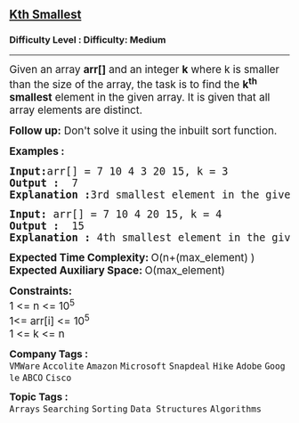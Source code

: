 <h2><a href="https://www.geeksforgeeks.org/problems/kth-smallest-element5635/1?utm_source=youtube&utm_medium=collab_striver_ytdescription&utm_campaign=kth-smallest-element">Kth Smallest</a></h2><h3>Difficulty Level : Difficulty: Medium</h3><hr><div class="problems_problem_content__Xm_eO"><p><span style="font-size: 14pt;">Given an array <strong>arr[]</strong> and an integer&nbsp;<strong>k</strong> where k is smaller than the size of the array, the task is to find the <strong>k<sup>th</sup> smallest</strong> element in the given array. It is given that all array elements are distinct.</span></p>
<p><span style="font-size: 14pt;"><strong>Follow up:</strong> Don't solve it using the inbuilt sort function.</span></p>
<p><span style="font-size: 14pt;"><strong>Examples :</strong></span></p>
<pre><span style="font-size: 14pt;"><strong>Input:</strong>arr[] = 7 10 4 3 20 15, k = 3
<strong>Output :</strong>  7
<strong>Explanation :</strong>3rd smallest element in the given array is 7.
</span></pre>
<pre><span style="font-size: 14pt;"><strong>Input: </strong>arr[] = 7 10 4 20 15, k = 4 
<strong>Output :</strong>  15
<strong>Explanation : </strong>4th smallest element in the given array is 15.</span></pre>
<div><span style="font-size: 14pt;"><strong>Expected Time Complexity: </strong>O(n+(</span><span style="font-size: 18.6667px;">max_element</span><span style="font-size: 14pt;">) )</span></div>
<div><span style="font-size: 14pt;"><strong>Expected Auxiliary Space: </strong>O(</span><span style="font-size: 18.6667px;">max_element</span><span style="font-size: 14pt;">)</span></div>
<p><span style="font-size: 14pt;"><strong>Constraints:</strong><br>1 &lt;= n &lt;= 10<sup>5</sup></span><span style="font-size: 14pt;"><br></span><span style="font-size: 14pt;">1&lt;= arr[i] &lt;= 10<sup>5<br></sup>1 &lt;= k &lt;= n</span></p></div><p><span style=font-size:18px><strong>Company Tags : </strong><br><code>VMWare</code>&nbsp;<code>Accolite</code>&nbsp;<code>Amazon</code>&nbsp;<code>Microsoft</code>&nbsp;<code>Snapdeal</code>&nbsp;<code>Hike</code>&nbsp;<code>Adobe</code>&nbsp;<code>Google</code>&nbsp;<code>ABCO</code>&nbsp;<code>Cisco</code>&nbsp;<br><p><span style=font-size:18px><strong>Topic Tags : </strong><br><code>Arrays</code>&nbsp;<code>Searching</code>&nbsp;<code>Sorting</code>&nbsp;<code>Data Structures</code>&nbsp;<code>Algorithms</code>&nbsp;